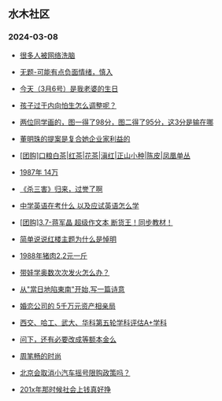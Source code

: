 ## 水木社区 
### 2024-03-08

+ [很多人被网络洗脑](https://www.mysmth.net/nForum/article/Love/6290345)

+ [无题-可能有点负面情绪，慎入](https://www.mysmth.net/nForum/article/Age/20347460)

+ [今天（3月6号）是我老婆的生日](https://www.mysmth.net/nForum/article/MyFamily/247153)

+ [孩子过于内向怕生怎么调整呢？](https://www.mysmth.net/nForum/article/Children/932723052)

+ [两位同学画的，图一得了98分，图二得了95分，这3分是输在哪](https://www.mysmth.net/nForum/article/MMJoke/1634817141)

+ [董明珠的提案是复合她企业家利益的](https://www.mysmth.net/nForum/article/WorkingLife/3854)

+ [[团购]口粮白茶|红茶|花茶|滇红|正山小种|陈皮|凤凰单丛](https://www.mysmth.net/nForum/article/ADAgent_TG/1318221)

+ [1987年 14万](https://www.mysmth.net/nForum/article/Stock/10808513)

+ [《杀三害》归来，过誉了啊](https://www.mysmth.net/nForum/article/Movielife/3600)

+ [中学英语在考什么 以及应试英语怎么学](https://www.mysmth.net/nForum/article/ChildEducation/2357682)

+ [[团购]3.7-蒋军晶 超级作文本 断货王！同步教材！](https://www.mysmth.net/nForum/article/ADAgent_TG/1318334)

+ [简单说说红楼主题为什么是悼明](https://www.mysmth.net/nForum/article/StoneStory/297593)

+ [1988年猪肉2.2元一斤](https://www.mysmth.net/nForum/article/Stock/10808863)

+ [带娃学奥数次次发火怎么办？](https://www.mysmth.net/nForum/article/ChildEducation/2358910)

+ [从"當日地陷東南"开始,写一篇诗意](https://www.mysmth.net/nForum/article/Poetry/165765)

+ [婚恋公司的  5千万元资产相亲局](https://www.mysmth.net/nForum/article/Age/20347474)

+ [西交、哈工、武大、华科第五轮学科评估A+学科](https://www.mysmth.net/nForum/article/GaoKao/549436)

+ [问下，还有必要改成等额本金么](https://www.mysmth.net/nForum/article/OurEstate/2916960)

+ [周笔畅的时尚](https://www.mysmth.net/nForum/article/TVShow/1543322)

+ [北京会取消小汽车摇号限购政策吗？](https://www.mysmth.net/nForum/article/AutoWorld/1944787145)

+ [201x年那时候社会上钱真好挣](https://www.mysmth.net/nForum/article/MyFamily/245029)

